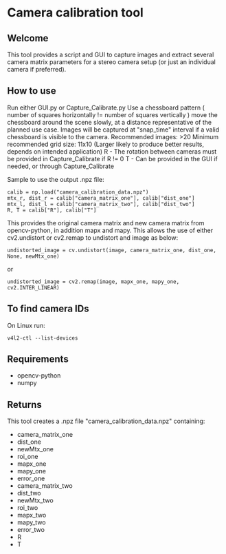 # Camera calibration tool
## Welcome
This tool provides a script and GUI to capture images and extract several camera matrix parameters for a stereo camera setup (or just an individual camera if preferred).

## How to use
Run either GUI.py or Capture_Calibrate.py
Use a chessboard pattern ( number of squares horizontally != number of squares vertically ) move the chessboard around the scene slowly, at a distance representative of the planned use case.
Images will be captured at "snap_time" interval if a valid chessboard is visible to the camera.
Recommended images: >20
Minimum recommended grid size: 11x10 (Larger likely to produce better results, depends on intended application)
R - The rotation between cameras must be provided in Capture_Calibrate if R != 0
T - Can be provided in the GUI if needed, or through Capture_Calibrate

Sample to use the output .npz file:
```
calib = np.load("camera_calibration_data.npz")
mtx_r, dist_r = calib["camera_matrix_one"], calib["dist_one"]
mtx_l, dist_l = calib["camera_matrix_two"], calib["dist_two"]
R, T = calib["R"], calib["T"]
```

This provides the original camera matrix and new camera matrix from opencv-python, in addition mapx and mapy.
This allows the use of either cv2.undistort or cv2.remap to undistort and image as below:

```
undistorted_image = cv.undistort(image, camera_matrix_one, dist_one, None, newMtx_one)
```

or 

```
undistorted_image = cv2.remap(image, mapx_one, mapy_one, cv2.INTER_LINEAR)
```

## To find camera IDs
On Linux run:
```
v4l2-ctl --list-devices
```

## Requirements
- opencv-python
- numpy

## Returns
This tool creates a .npz file "camera_calibration_data.npz" containing:

- camera_matrix_one
- dist_one
- newMtx_one
- roi_one
- mapx_one
- mapy_one
- error_one
- camera_matrix_two
- dist_two
- newMtx_two
- roi_two
- mapx_two
- mapy_two
- error_two
- R
- T


